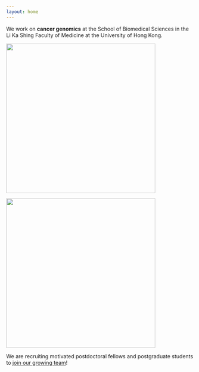 ```yaml
---
layout: home
---
```


We work on **cancer genomics** at the School of Biomedical Sciences 
in the Li Ka Shing Faculty of Medicine
at the University of Hong Kong.

<img src="https://admissions.hku.hk/sites/default/files/2020-10/hku_logo.svg
" width="400" />

<img src="https://covid19.med.hku.hk/files/current-event/img/hkumedlogo-black.png" width="400" />

<br />

We are recruiting motivated postdoctoral fellows and postgraduate 
students to [join our growing team](/join/)!

<br />
<br />


